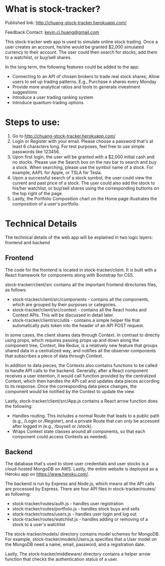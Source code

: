 # What is stock-tracker?

Published link: http://chuang-stock-tracker.herokuapp.com/

Feedback Contact: kevin.cj.huang@gmail.com

This stock-tracker web app is used to simulate online stock trading. Once a user creates an account, he/she would be granted $2,000 simulated currency to their account. The user could then search for stocks, add them to a watchlist, or buy/sell shares.

In the long term, the following features could be added to the app:
- Connecting to an API of chosen brokers to trade real stock shares; Allow users to set up trading patterns. E.g., Purchase n shares every Monday
- Provide more analytical ratios and tools to generate investment suggestions
- Introduce a user trading ranking system
- Introduce quantum-trading options


# Steps to use:
1. Go to http://chuang-stock-tracker.herokuapp.com/
2. Login or Register with your email. Please choose a password that's at least 6 characters long. For test purposes, feel free to use simple passwords like 123456.
3. Upon first login, the user will be granted with a $2,000 initial cash and no stocks. Please use the Search box on the nav bar to search and buy a stock. When searching, please use the symbol name of a stock. For example, AAPL for Apple, or TSLA for Tesla.
4. Upon a successful search of a stock symbol, the user could view the current and past price of a stock. The user could also add the stock to his/her watchlist, or buy/sell shares using the corresponding buttoms on the top right of the page.
5. Lastly, the Portfolio Composition chart on the Home page illustrates the composition of a user's portfolio.

# Technical Details

The technical details of the web app will be explained in two logic layers: frontend and backend

## Frontend
The code for the frontend is located in stock-tracker/client. It is built with a React framework for components along with Bootstrap for CSS.

stock-tracker/client/src contains all the important frontend directories files, as follows:
- stock-tracker/client/src/components - contains all the components, which are grouped by their purposes or categories.
- stock-tracker/client/src/context - contains all the React hooks and Context APIs. This will be discussed in detail later.
- stock-tracker/client/src/utils - contains a simple helper file that automatically puts token into the header of an API POST request.

In some cases, the client shares data through Context. In contrast to directly using props, which requires passing props up and down along the component tree, Context, like Redux, is a relatively new feature that groups shared data in a centralized way, and notifies all the observer components that subscribes a piece of data through Context.

In addition to data pieces, the Contexts also contains functions to be called to handle API calls to the backend. Generally, after a React component receives a user intention, it would call function provided by the centralized Context, which then handles the API call and updates data pieces according to its response. Once the corresponding data piece changes, the component would be notified by the Context to update the view.

Lastly, stock-tracker/client/src/App.js contains a React arrow function does the following:
- Handles routing. This includes a normal Route that leads to a public path (e.g., /Login or /Register), and a private Route that can only be accessed after logged in (e.g., /buysell or /stock).
- Wraps Context state classes around all components, so that each component could access Contexts as needed).

## Backend
The database that's used to store user credentials and user stocks is a cloud-hosted MongoDB on AWS. Lastly, the entire website is deployed as a Heroku app on https://www.heroku.com/.

The backend is run by Express and Node.js, which means all the API calls are processed by Express. There are four API files in stock-tracker/routes/ as following:
- stock-tracker/routes/auth.js - handles user registration
- stock-tracker/routes/portfolio.js - handles stock buys and sells
- stock-tracker/routes/users.js - handles user login and log out
- stock-tracker/routes/watchlist.js - handles adding or removing of a stock to a user's watchlist

The stock-tracker/models/ directory contains model schemes for MongoDB. For example, stock-tracker/models/Users.js specifies that a User model on the MongoDB need a name, email, password, and a registration date.

Lastly, The stock-tracker/middleware/ directory contains a helper arrow function that checks the authentication status of a user.
